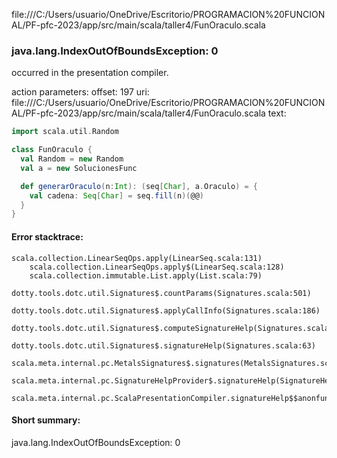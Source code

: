 file:///C:/Users/usuario/OneDrive/Escritorio/PROGRAMACION%20FUNCIONAL/PF-pfc-2023/app/src/main/scala/taller4/FunOraculo.scala
### java.lang.IndexOutOfBoundsException: 0

occurred in the presentation compiler.

action parameters:
offset: 197
uri: file:///C:/Users/usuario/OneDrive/Escritorio/PROGRAMACION%20FUNCIONAL/PF-pfc-2023/app/src/main/scala/taller4/FunOraculo.scala
text:
```scala
import scala.util.Random

class FunOraculo {
  val Random = new Random
  val a = new SolucionesFunc

  def generarOraculo(n:Int): (seq[Char], a.Oraculo) = {
    val cadena: Seq[Char] = seq.fill(n)(@@)
  }
}

```



#### Error stacktrace:

```
scala.collection.LinearSeqOps.apply(LinearSeq.scala:131)
	scala.collection.LinearSeqOps.apply$(LinearSeq.scala:128)
	scala.collection.immutable.List.apply(List.scala:79)
	dotty.tools.dotc.util.Signatures$.countParams(Signatures.scala:501)
	dotty.tools.dotc.util.Signatures$.applyCallInfo(Signatures.scala:186)
	dotty.tools.dotc.util.Signatures$.computeSignatureHelp(Signatures.scala:94)
	dotty.tools.dotc.util.Signatures$.signatureHelp(Signatures.scala:63)
	scala.meta.internal.pc.MetalsSignatures$.signatures(MetalsSignatures.scala:17)
	scala.meta.internal.pc.SignatureHelpProvider$.signatureHelp(SignatureHelpProvider.scala:51)
	scala.meta.internal.pc.ScalaPresentationCompiler.signatureHelp$$anonfun$1(ScalaPresentationCompiler.scala:375)
```
#### Short summary: 

java.lang.IndexOutOfBoundsException: 0